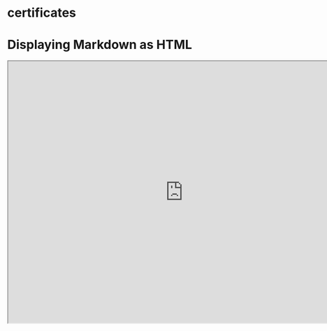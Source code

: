 # certificates
<!DOCTYPE html>
<html>
<head>
    <title>Display Markdown as HTML</title>
</head>
<body>
    <h1>Displaying Markdown as HTML</h1>
    <iframe src="https://drive.google.com/file/d/1lvHCO6LUDGwHV_f416VPwPpQZ_BLurmR/view?usp=sharing" width="800" height="600"></iframe>
</body>
</html>

